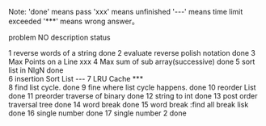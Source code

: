 Note:
    'done' means pass
    'xxx' means unfinished
    '---' means time limit exceeded
    '***' means wrong answer。

    

problem NO      description                                 status

1               reverse words of a string                   done
2               evaluate reverse polish notation            done
3               Max Points on a Line                        xxx
4               Max sum of sub array(successive)            done
5               sort list in NlgN                           done         
6               insertion Sort List                         ---
7 				LRU Cache	                                ***					
8               find list cycle.                            done
9               fine where list cycle happens.              done
10              reorder List                                done
11              preorder traverse of binary                 done
12              string to int                               done
13              post order traversal tree                   done
14              word break                                  done
15              word break :find all break lisk             done
16              single number                               done
17              single number 2                             done


